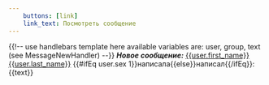 ```yaml
---
    buttons: [link]
    link_text: Посмотреть сообщение
---
```

{{!-- 
    use handlebars template here
    available variables are: user, group, text
    (see MessageNewHandler) 
--}}
***Новое сообщение:***
[{{user.first_name}} {{user.last_name}}](https://vk.com/id{{user.id}}) {{#ifEq user.sex 1}}написала{{else}}написал{{/ifEq}}: {{text}}
